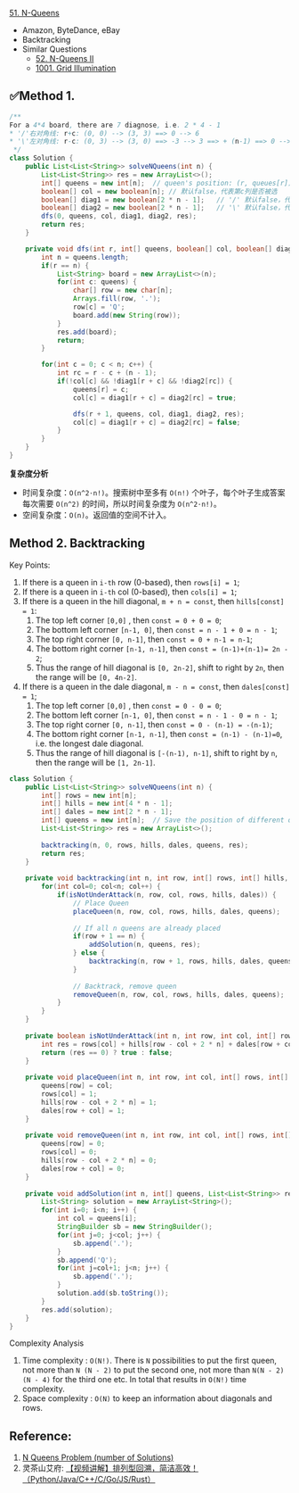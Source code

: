[51. N-Queens](https://leetcode.com/problems/n-queens/)

* Amazon, ByteDance, eBay
* Backtracking
* Similar Questions
    * [52. N-Queens II](https://leetcode.com/problems/n-queens-ii/)
    * [1001. Grid Illumination](https://leetcode.com/problems/grid-illumination/)


## ✅Method 1.
```java
/**
For a 4*4 board, there are 7 diagnose, i.e. 2 * 4 - 1
* '/'右对角线: r+c: (0, 0) --> (3, 3) ==> 0 --> 6
* '\'左对角线: r-c: (0, 3) --> (3, 0) ==> -3 --> 3 ==> + (n-1) ==> 0 --> 6
 */
class Solution {
    public List<List<String>> solveNQueens(int n) {
        List<List<String>> res = new ArrayList<>();
        int[] queens = new int[n];  // queen's position: (r, queues[r])
        boolean[] col = new boolean[n]; // 默认false，代表第c列是否被选
        boolean[] diag1 = new boolean[2 * n - 1];   // '/' 默认false，代表2n-1条右对角线是否有元素，r+c
        boolean[] diag2 = new boolean[2 * n - 1];   // '\' 默认false，代表2n-1条左对角线是否有元素，r-c，注意r-c对应的数组下标可能为负数，后面判断需要将r-c加上n-1，从0开始
        dfs(0, queens, col, diag1, diag2, res);
        return res;
    }

    private void dfs(int r, int[] queens, boolean[] col, boolean[] diag1, boolean[] diag2, List<List<String>> res) {
        int n = queens.length;
        if(r == n) {
            List<String> board = new ArrayList<>(n);
            for(int c: queens) {
                char[] row = new char[n];
                Arrays.fill(row, '.');
                row[c] = 'Q';
                board.add(new String(row));
            }
            res.add(board);
            return;
        }

        for(int c = 0; c < n; c++) {
            int rc = r - c + (n - 1);
            if(!col[c] && !diag1[r + c] && !diag2[rc]) {
                queens[r] = c;
                col[c] = diag1[r + c] = diag2[rc] = true;

                dfs(r + 1, queens, col, diag1, diag2, res);
                col[c] = diag1[r + c] = diag2[rc] = false;
            }
        }
    }
}
```
**复杂度分析**
* 时间复杂度：`O(n^2⋅n!)`。搜索树中至多有 `O(n!)` 个叶子，每个叶子生成答案每次需要 `O(n^2)` 的时间，所以时间复杂度为 `O(n^2⋅n!)`。
* 空间复杂度：`O(n)`。返回值的空间不计入。


## Method 2. Backtracking
Key Points:
1. If there is a queen in `i-th` row (0-based), then `rows[i] = 1`;
2. If there is a queen in `i-th` col (0-based), then `cols[i] = 1`;
3. If there is a queen in the hill diagonal, `m + n = const`, then `hills[const] = 1`:
   1. The top left corner `[0,0]` , then `const = 0 + 0 = 0`;
   2. The bottom left corner `[n-1, 0]`, then `const = n - 1 + 0 = n - 1`;
   3. The top right corner `[0, n-1]`, then `const = 0 + n-1 = n-1`;
   4. The bottom right corner `[n-1, n-1]`, then `const = (n-1)+(n-1)= 2n - 2`;
   5. Thus the range of hill diagonal is `[0, 2n-2]`, shift to right by `2n`, then the range will be `[0, 4n-2]`.
4. If there is a queen in the dale diagonal, `m - n = const`, then `dales[const] = 1`;
   1. The top left corner `[0,0]` , then `const = 0 - 0 = 0`;
   2. The bottom left corner `[n-1, 0]`, then `const = n - 1 - 0 = n - 1`;
   3. The top right corner `[0, n-1]`, then `const = 0 - (n-1) = -(n-1)`;
   4. The bottom right corner `[n-1, n-1]`, then `const = (n-1) - (n-1)=0`, i.e. the longest dale diagonal.
   5. Thus the range of hill diagonal is `[-(n-1), n-1]`, shift to right by `n`, then the range will be `[1, 2n-1]`.

```java
class Solution {
    public List<List<String>> solveNQueens(int n) {
        int[] rows = new int[n];
        int[] hills = new int[4 * n - 1];
        int[] dales = new int[2 * n - 1];
        int[] queens = new int[n];  // Save the position of different queen.
        List<List<String>> res = new ArrayList<>();
        
        backtracking(n, 0, rows, hills, dales, queens, res);
        return res;
    }
    
    private void backtracking(int n, int row, int[] rows, int[] hills, int[] dales, int[] queens, List<List<String>> res) {
        for(int col=0; col<n; col++) {
            if(isNotUnderAttack(n, row, col, rows, hills, dales)) {
                // Place Queen
                placeQueen(n, row, col, rows, hills, dales, queens);
                
                // If all n queens are already placed
                if(row + 1 == n) {
                    addSolution(n, queens, res);
                } else {
                    backtracking(n, row + 1, rows, hills, dales, queens, res);
                }
                
                // Backtrack, remove queen
                removeQueen(n, row, col, rows, hills, dales, queens);
            }
        }
    }
    
    private boolean isNotUnderAttack(int n, int row, int col, int[] rows, int[] hills, int[] dales) {
        int res = rows[col] + hills[row - col + 2 * n] + dales[row + col];
        return (res == 0) ? true : false;
    }
    
    private void placeQueen(int n, int row, int col, int[] rows, int[] hills, int[] dales, int[] queens) {
        queens[row] = col;
        rows[col] = 1;
        hills[row - col + 2 * n] = 1;
        dales[row + col] = 1;
    }
    
    private void removeQueen(int n, int row, int col, int[] rows, int[] hills, int[] dales, int[] queens) {
        queens[row] = 0;
        rows[col] = 0;
        hills[row - col + 2 * n] = 0;
        dales[row + col] = 0;
    }
    
    private void addSolution(int n, int[] queens, List<List<String>> res) {
        List<String> solution = new ArrayList<String>();
        for(int i=0; i<n; i++) {
            int col = queens[i];
            StringBuilder sb = new StringBuilder();
            for(int j=0; j<col; j++) {
                sb.append('.');
            }
            sb.append('Q');
            for(int j=col+1; j<n; j++) {
                sb.append('.');
            }
            solution.add(sb.toString());
        }
        res.add(solution);
    }
}
```
Complexity Analysis
1. Time complexity : `O(N!)`. There is `N` possibilities to put the first queen, not more than `N (N - 2)` to put the 
second one, not more than `N(N - 2)(N - 4)` for the third one etc. In total that results in `O(N!)` time complexity.
2. Space complexity : `O(N)` to keep an information about diagonals and rows.


## Reference:
1. [N Queens Problem (number of Solutions)](http://www.ic-net.or.jp/home/takaken/e/queen/)
2. 灵茶山艾府: [【视频讲解】排列型回溯，简洁高效！（Python/Java/C++/C/Go/JS/Rust）](https://leetcode.cn/problems/n-queens/solutions/2079586/hui-su-tao-lu-miao-sha-nhuang-hou-shi-pi-mljv/)
